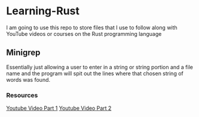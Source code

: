 # Learning-Rust
I am going to use this repo to store files that I use to follow along with YouTube videos or courses on the Rust programming language

## Minigrep
Essentially just allowing a user to enter in a string or string portion and a file name and the program will spit out the lines where that chosen string of words was found.

### Resources

[Youtube Video Part 1](https://www.youtube.com/watch?v=XYkiwsplDTg)
[Youtube Video Part 2](https://www.youtube.com/watch?v=AABHxixn6Cw)
